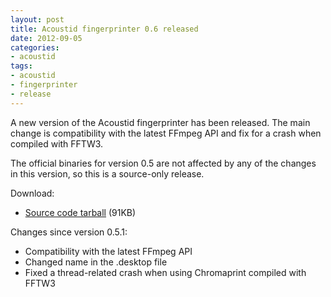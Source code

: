 ```yaml
---
layout: post
title: Acoustid fingerprinter 0.6 released
date: 2012-09-05
categories:
- acoustid
tags:
- acoustid
- fingerprinter
- release
---
```


A new version of the Acoustid fingerprinter has been released.
The main change is compatibility with the latest FFmpeg API and fix for a crash when
compiled with FFTW3.

The official binaries for version 0.5 are not affected by any of the changes in this version, so this is a source-only release.

Download:

* [Source code tarball](https://github.com/downloads/lalinsky/acoustid-fingerprinter/acoustid-fingerprinter-0.6.tar.gz) (91KB)

Changes since version 0.5.1:

* Compatibility with the latest FFmpeg API
* Changed name in the .desktop file
* Fixed a thread-related crash when using Chromaprint compiled with FFTW3


